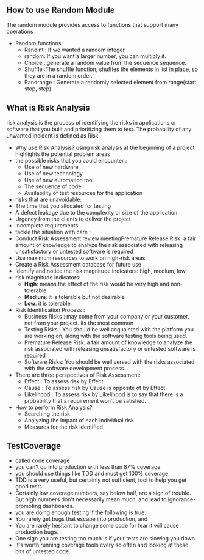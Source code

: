 ## How to use Random Module
The random module provides access to functions that support many operations
- Random functions
  - Randint : If we wanted a random integer
  - random: If you want a larger number, you can multiply it.
  - Choice : generate a random value from the sequence sequence.
  - Shuffle :The shuffle function, shuffles the elements in list in place, so they are in a random order.
  - Randrange : Generate a randomly selected element from range(start, stop, step)

## What is Risk Analysis
risk analysis is the process of identifying the risks in applications or software that you built and prioritizing them to test.
The probability of any unwanted incident is defined as Risk

- Why use Risk Analysis?
using risk analysis at the beginning of a project highlights the potential problem areas
- the possible risks that you could encounter :
  - Use of new hardware
  - Use of new technology
  - Use of new automation tool
  - The sequence of code
  - Availability of test resources for the application
-  risks that are unavoidable:
  - The time that you allocated for testing
  - A defect leakage due to the complexity or size of the application
  - Urgency from the clients to deliver the project
  - Incomplete requirements
-  tackle the situation with care :
  - Conduct Risk Assessment review meetingPremature Release Risk: a fair amount of knowledge to analyze the risk associated with releasing unsatisfactory or untested software is required
  - Use maximum resources to work on high-risk areas
  - Create a Risk Assessment database for future use
  - Identify and notice the risk magnitude indicators: high, medium, low.
- risk magnitude indicators:
  - **High**: means the effect of the risk would be very high and non-tolerable
  - **Medium**: it is tolerable but not desirable
  - **Low**: it is tolerable.
- Risk Identification Process :
  - Business Risks : may come from your company or your customer, not from your project. its the most common
  - Testing Risks : You should be well acquainted with the platform you are working on, along with the software testing tools being used.
  - Premature Release Risk: a fair amount of knowledge to analyze the risk associated with releasing unsatisfactory or untested software is required
  - Software Risks: You should be well versed with the risks associated with the software development process.
- There are three perspectives of Risk Assessment:
  - Effect : To assess risk by Effect
  - Cause : To assess risk by Cause is opposite of by Effect.
  - Likelihood : To assess risk by Likelihood is to say that there is a probability that a requirement won’t be satisfied.
- How to perform Risk Analysis?
  - Searching the risk
  - Analyzing the impact of each individual risk
  - Measures for the risk identified
## TestCoverage
- called code coverage
- you can't go into production with less than 87% coverage
- you should use things like TDD and must get 100% coverage.
- TDD is a very useful, but certainly not sufficient, tool to help you get good tests.
- Certainly low coverage numbers, say below half, are a sign of trouble. But high numbers don't necessarily mean much, and lead to ignorance-promoting dashboards.
-  you are doing enough testing if the following is true:
  - You rarely get bugs that escape into production, and
  - You are rarely hesitant to change some code for fear it will cause production bugs.
- One sign you are testing too much is if your tests are slowing you down.
- It's worth running coverage tools every so often and looking at these bits of untested code. 








